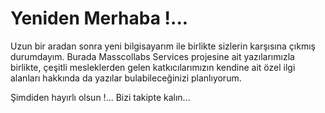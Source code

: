 # Yeniden Merhaba !...

Uzun bir aradan sonra yeni bilgisayarım ile birlikte sizlerin karşısına çıkmış durumdayım. Burada Masscollabs Services projesine ait yazılarımızla birlikte, çeşitli mesleklerden gelen katkıcılarımızın kendine ait özel ilgi alanları hakkında da yazılar bulabileceğinizi planlıyorum.

Şimdiden hayırlı olsun !... Bizi takipte kalın...
